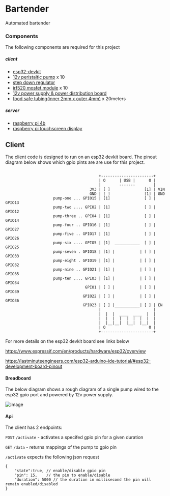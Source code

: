 # Bartender
Automated bartender

### Components

The following components are required for this project
##### client
- [esp32-devkit](https://www.amazon.co.uk/gp/product/B07VJ34N2Q/ref=ppx_yo_dt_b_search_asin_title?ie=UTF8&psc=1)
- [12v peristaltic pump](https://www.amazon.co.uk/gp/product/B07D7TN1BW/ref=ppx_yo_dt_b_asin_title_o01_s00?ie=UTF8&psc=1) x 10
- [step down regulator](https://www.amazon.co.uk/gp/product/B089KBS5XR/ref=ppx_yo_dt_b_asin_title_o02_s00?ie=UTF8&psc=1)
- [irf520 mosfet module](https://www.amazon.co.uk/gp/product/B07F7SV84V/ref=ppx_yo_dt_b_asin_title_o00_s00?ie=UTF8&psc=1) x 10
- [12v power supply & power distribution board](https://www.amazon.co.uk/gp/product/B07R1YNG8Y/ref=ewc_pr_img_3?smid=A6FTR3WNTF6EM&psc=1)
- [food safe tubing(inner 2mm x outer 4mm)](https://tinyurl.com/food-grade-tubing) x 20meters

##### server
- [raspberry pi 4b](https://thepihut.com/products/raspberry-pi-4-model-b)
- [raspberry pi touchscreen display](https://thepihut.com/collections/latest-raspberry-pi-products/products/2-8-ips-capacitive-touch-dsi-display-for-raspberry-pi-480x640)

## Client

The client code is designed to run on an esp32 devkit board. 
The pinout diagram below shows which gpio pints are are use for this project.


```

                                         +-----------------------+
                                         | O      | USB |      O |
                                         |        -------        |
                                     3V3 | [ ]               [1] | VIN
                                     GND | [ ]               [1] | GND 
                     pump-one ... GPIO15 | [1]               [ ] | GPIO13
                     pump-two .... GPIO2 | [1]               [ ] | GPIO12 
                     pump-three .. GPIO4 | [1]               [ ] | GPIO14
                     pump-four .. GPIO16 | [1]               [ ] | GPIO27
                     pump-five .. GPIO17 | [1]               [ ] | GPIO26
                     pump-six .... GPIO5 | [1]  ___________  [ ] | GPIO25 
                     pump-seven . GPIO18 | [1] |           | [ ] | GPIO33
                     pump-eight . GPIO19 | [1] |           | [ ] | GPIO32
                     pump-nine .. GPIO21 | [1] |           | [ ] | GPIO35 
                     pump-ten .... GPIO3 | [1] |           | [ ] | GPIO34 
                                   GPIO1 | [ ] |           | [ ] | GPIO39 
                                  GPIO22 | [ ] |           | [ ] | GPIO36 
                                  GPIO23 | [ ] |___________| [ ] | EN 
                                         |                       |
                                         |  |  |  ____  ____  |  |
                                         |  |  |  |  |  |  |  |  |
                                         |  |__|__|  |__|  |__|  |
                                         | O                   O |
                                         +-----------------------+

```

For more details on the esp32 devkit board see links below

https://www.espressif.com/en/products/hardware/esp32/overview

https://lastminuteengineers.com/esp32-arduino-ide-tutorial/#esp32-development-board-pinout

#### Breadboard
The below diagram shows a rough diagram of a single pump wired to the esp32 gpio port and powered by 12v power supply.

![image](https://user-images.githubusercontent.com/6143931/193470342-34dce1d6-b114-4708-8e89-b8bf801d4311.png)

#### Api

The client has 2 endpoints:

`POST` `/activate` - activates a specifed gpio pin for a given duration 

`GET` `/data` - returns mappings of the pump to gpio pin

`/activate` expects the following json request

```
{
	"state":true, // enable/disable gpio pin
	"pin": 15,    // the pin to enable/disable
	"duration": 5000 // the duration in millisecond the pin will remain enabled/disabled
}
```





